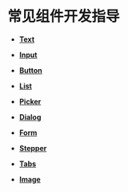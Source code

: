 # 常见组件开发指导


- **[Text](ui-js-components-text.md)**

- **[Input](ui-js-components-input.md)**

- **[Button](ui-js-components-button.md)**

- **[List](ui-js-components-list.md)**

- **[Picker](ui-js-components-picker.md)**

- **[Dialog](ui-js-components-dialog.md)**

- **[Form](ui-js-components-form.md)**

- **[Stepper](ui-js-components-stepper.md)**

- **[Tabs](ui-js-component-tabs.md)**

- **[Image](ui-js-components-images.md)**